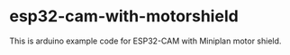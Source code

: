 # esp32-cam-with-motorshield
This is arduino example code for ESP32-CAM with Miniplan motor shield.

